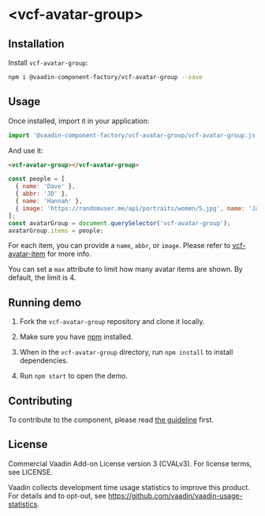 # &lt;vcf-avatar-group&gt;

## Installation

Install `vcf-avatar-group`:

```sh
npm i @vaadin-component-factory/vcf-avatar-group --save
```

## Usage

Once installed, import it in your application:

```js
import '@vaadin-component-factory/vcf-avatar-group/vcf-avatar-group.js';
```

And use it:

```html
<vcf-avatar-group></vcf-avatar-group>
```

```javascript
const people = [
  { name: 'Dave' },
  { abbr: 'JD' },
  { name: 'Hannah' },
  { image: 'https://randomuser.me/api/portraits/women/5.jpg', name: 'Jane' }
];
const avatarGroup = document.querySelector('vcf-avatar-group');
avatarGroup.items = people;
```

For each item, you can provide a `name`, `abbr`, or `image`. Please refer to [vcf-avatar-item](https://github.com/vaadin-component-factory/vcf-avatar-item#usage) for more info.

You can set a `max` attribute to limit how many avatar items are shown. By default, the limit is 4.

## Running demo

1. Fork the `vcf-avatar-group` repository and clone it locally.

1. Make sure you have [npm](https://www.npmjs.com/) installed.

1. When in the `vcf-avatar-group` directory, run `npm install` to install dependencies.

1. Run `npm start` to open the demo.

## Contributing

To contribute to the component, please read [the guideline](https://github.com/vaadin/vaadin-core/blob/master/CONTRIBUTING.md) first.

## License

Commercial Vaadin Add-on License version 3 (CVALv3). For license terms, see LICENSE.

Vaadin collects development time usage statistics to improve this product. For details and to opt-out, see https://github.com/vaadin/vaadin-usage-statistics.
